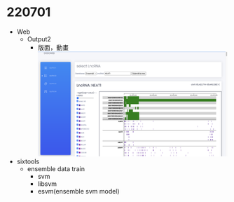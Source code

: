# 220701

- Web
  - Output2
    - 版面，動畫
    ![Fig.1](image/2022-07-04_output2.png)
- sixtools
  - ensemble data train
    - svm
    - libsvm
    - esvm(ensemble svm model)

